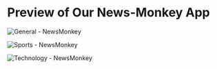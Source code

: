 # Preview of Our News-Monkey App

![General - NewsMonkey](https://user-images.githubusercontent.com/121795998/224104649-7ecbc811-8989-4ebe-bdba-d2d64b5bc0f4.png)

![Sports - NewsMonkey](https://user-images.githubusercontent.com/121795998/224104706-83d45021-b27d-480e-bc88-d9ef73a58274.png)

![Technology - NewsMonkey](https://user-images.githubusercontent.com/121795998/224104765-1fee8590-6485-4d94-af09-6c6dc1e7044c.png)
